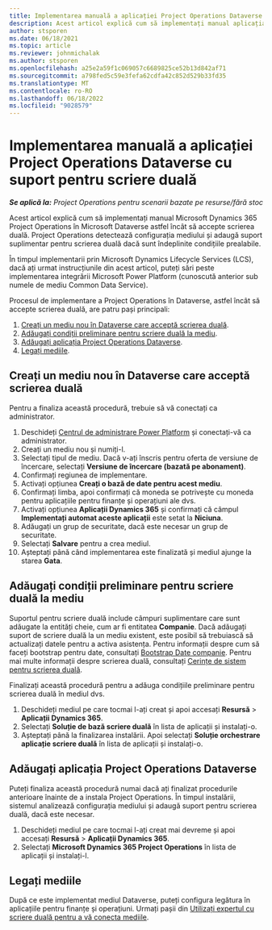```yaml
---
title: Implementarea manuală a aplicației Project Operations Dataverse cu suport pentru scriere duală
description: Acest articol explică cum să implementați manual aplicația Project Operations Dataverse astfel încât să accepte scrierea duală.
author: stsporen
ms.date: 06/18/2021
ms.topic: article
ms.reviewer: johnmichalak
ms.author: stsporen
ms.openlocfilehash: a25e2a59f1c069057c6689825ce52b13d842af71
ms.sourcegitcommit: a798fed5c59e3fefa62cdfa42c852d529b33fd35
ms.translationtype: MT
ms.contentlocale: ro-RO
ms.lasthandoff: 06/18/2022
ms.locfileid: "9028579"
---
```

# <a name="manually-deploy-the-project-operations-dataverse-app-with-dual-write-support"></a>Implementarea manuală a aplicației Project Operations Dataverse cu suport pentru scriere duală

_**Se aplică la:** Project Operations pentru scenarii bazate pe resurse/fără stoc_

Acest articol explică cum să implementați manual Microsoft Dynamics 365 Project Operations în Microsoft Dataverse astfel încât să accepte scrierea duală. Project Operations detectează configurația mediului și adaugă suport suplimentar pentru scrierea duală dacă sunt îndeplinite condițiile prealabile.

În timpul implementarii prin Microsoft Dynamics Lifecycle Services (LCS), dacă ați urmat instrucțiunile din acest articol, puteți sări peste implementarea integrării Microsoft Power Platform (cunoscută anterior sub numele de mediu Common Data Service).

Procesul de implementare a Project Operations în Dataverse, astfel încât să accepte scrierea duală, are patru pași principali:

1. [Creați un mediu nou în Dataverse care acceptă scrierea duală](#create).
2. [Adăugați condiții preliminare pentru scriere duală la mediu](#prerequisites).
3. [Adăugați aplicația Project Operations Dataverse](#dataverse).
4. [Legați mediile](#link).

## <a name="create-a-new-environment-in-dataverse-that-supports-dual-write"></a><a name="create"></a>Creați un mediu nou în Dataverse care acceptă scrierea duală

Pentru a finaliza această procedură, trebuie să vă conectați ca administrator.

1. Deschideți [Centrul de administrare Power Platform](https://admin.powerplatform.com) și conectați-vă ca administrator.
2. Creați un mediu nou și numiți-l.
3. Selectați tipul de mediu. Dacă v-ați înscris pentru oferta de versiune de încercare, selectați **Versiune de încercare (bazată pe abonament)**.
4. Confirmați regiunea de implementare.
5. Activați opțiunea **Creați o bază de date pentru acest mediu**. 
6. Confirmați limba, apoi confirmați că moneda se potrivește cu moneda pentru aplicațiile pentru finanțe și operațiuni ale dvs.
7. Activați opțiunea **Aplicații Dynamics 365** și confirmați că câmpul **Implementați automat aceste aplicații** este setat la **Niciuna**.
8. Adăugați un grup de securitate, dacă este necesar un grup de securitate.
9. Selectați **Salvare** pentru a crea mediul.
10. Așteptați până când implementarea este finalizată și mediul ajunge la starea **Gata**.

## <a name="add-dual-write-prerequisites-to-the-environment"></a><a name="prerequisites"></a>Adăugați condiții preliminare pentru scriere duală la mediu

Suportul pentru scriere duală include câmpuri suplimentare care sunt adăugate la entități cheie, cum ar fi entitatea **Companie**. Dacă adăugați suport de scriere duală la un mediu existent, este posibil să trebuiască să actualizați datele pentru a activa asistența. Pentru informații despre cum să faceți bootstrap pentru date, consultați [Bootstrap Date companie](/dynamics365/fin-ops-core/dev-itpro/data-entities/dual-write/bootstrap-company-data). Pentru mai multe informații despre scrierea duală, consultați [Cerințe de sistem pentru scrierea duală](/dynamics365/fin-ops-core/dev-itpro/data-entities/dual-write/dual-write-system-req).

Finalizați această procedură pentru a adăuga condițiile preliminare pentru scrierea duală în mediul dvs.

1. Deschideți mediul pe care tocmai l-ați creat și apoi accesați **Resursă** \> **Aplicații Dynamics 365**.
2. Selectați **Soluție de bază scriere duală** în lista de aplicații și instalați-o.
3. Așteptați până la finalizarea instalării. Apoi selectați **Soluție orchestrare aplicație scriere duală** în lista de aplicații și instalați-o.

## <a name="add-the-project-operations-dataverse-app"></a><a name="dataverse"></a>Adăugați aplicația Project Operations Dataverse

Puteți finaliza această procedură numai dacă ați finalizat procedurile anterioare înainte de a instala Project Operations. În timpul instalării, sistemul analizează configurația mediului și adaugă suport pentru scrierea duală, dacă este necesar.

1. Deschideți mediul pe care tocmai l-ați creat mai devreme și apoi accesați **Resursă** \> **Aplicații Dynamics 365**.
2. Selectați **Microsoft Dynamics 365 Project Operations** în lista de aplicații și instalați-l.

## <a name="link-your-environments"></a><a name="link"></a>Legați mediile

După ce este implementat mediul Dataverse, puteți configura legătura în aplicațiile pentru finanțe și operațiuni. Urmați pașii din [Utilizați expertul cu scriere duală pentru a vă conecta mediile](/dynamics365/fin-ops-core/dev-itpro/data-entities/dual-write/link-your-environment).
